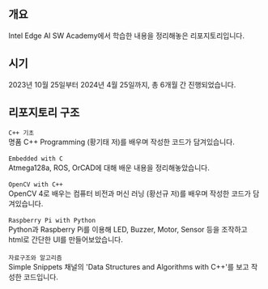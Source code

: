 ## 개요
Intel Edge AI SW Academy에서 학습한 내용을 정리해놓은 리포지토리입니다.
## 시기
2023년 10월 25일부터 2024년 4월 25일까지, 총 6개월 간 진행되었습니다.
## 리포지토리 구조
`C++ 기초` <br>명품 C++ Programming (황기태 저)를 배우며 작성한 코드가 담겨있습니다.<br><br>
`Embedded with C` <br>Atmega128a, ROS, OrCAD에 대해 배운 내용을 정리해놓았습니다.<br><br>
`OpenCV with C++` <br>OpenCV 4로 배우는 컴퓨터 비전과 머신 러닝 (황선규 저)를 배우며 작성한 코드가 담겨있습니다.<br><br>
`Raspberry Pi with Python` <br>Python과 Raspberry Pi를 이용해 LED, Buzzer, Motor, Sensor 등을 조작하고 html로 간단한 UI를 만들어보았습니다.<br><br>
`자료구조와 알고리즘` <br>Simple Snippets 채널의 'Data Structures and Algorithms with C++'를 보고 작성한 코드입니다.<br><br>
